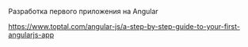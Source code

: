 Разработка первого приложения на Angular

https://www.toptal.com/angular-js/a-step-by-step-guide-to-your-first-angularjs-app
